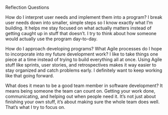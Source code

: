Reflection Questions

How do I interpret user needs and implement them into a program?
I break user needs down into smaller, simple steps so I know exactly what I’m building. It helps me stay focused on what actually matters instead of getting caught up in stuff that doesn’t. I try to think about how someone would actually use the program day-to-day.

How do I approach developing programs? What Agile processes do I hope to incorporate into my future development work?
I like to take things one piece at a time instead of trying to build everything all at once. Using Agile stuff like sprints, user stories, and retrospectives makes it way easier to stay organized and catch problems early. I definitely want to keep working like that going forward.

What does it mean to be a good team member in software development?
It means being someone the team can count on. Getting your work done, communicating, and helping out when people need it. It’s not just about finishing your own stuff, it’s about making sure the whole team does well. That’s what I try to focus on.
